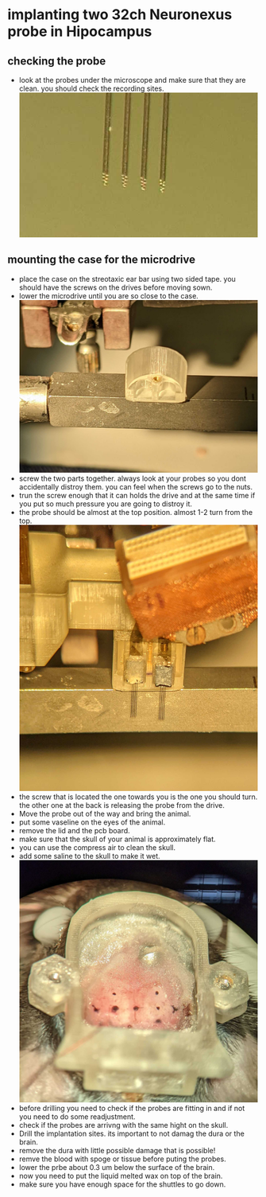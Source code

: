# implanting two 32ch Neuronexus probe in Hipocampus
## checking the probe
* look at the probes under the microscope and make sure that they are clean. you should check the recording sites.
![](figures/recordingsites.jpg)
## mounting the case for the microdrive 
* place the case on the streotaxic ear bar using two sided tape. you should have the screws on the drives before moving sown. 
* lower the microdrive until you are so close to the case. 
![](figures/case.jpg)
* screw the two parts together. always look at your probes so you dont accidentally distroy them. you can feel when the screws go to the nuts. 
* trun the screw enough that it can holds the drive and at the same time if you put so much pressure you are going to distroy it. 
* the probe should be almost at the top position. almost 1-2 turn from the top. 
![](figures/reattach.jpg)
* the screw that is located the one towards you is the one you should turn. the other one at the back is releasing the probe from the drive. 
* Move the probe out of the way and bring the animal. 
* put some vaseline on the eyes of the animal. 
* remove the lid and the pcb board. 
* make sure that the skull of your animal is approximately flat. 
* you can use the compress air to clean the skull. 
* add some saline to the skull to make it wet. 
![](figures/skullbefore.jpg)
* before drilling you need to check if the probes are fitting in and if not you need to do some readjustment. 
* check if the probes are arrivng with the same hight on the skull. 
* Drill the implantation sites. its important to not damag the dura or the brain. 
* remove the dura with little possible damage that is possible! 
* remve the blood with spoge or tissue before puting the probes. 
* lower the prbe about 0.3 um below the surface of the brain. 
* now you need to put the liquid melted wax on top of the brain. 
* make sure you have enough space for the shuttles to go down. 








